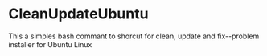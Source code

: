# CleanUpdateUbuntu
This a simples bash commant to shorcut for clean, update and fix--problem installer for Ubuntu Linux 
